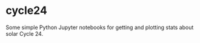 # cycle24
Some simple Python Jupyter notebooks for getting and plotting stats about solar Cycle 24.
